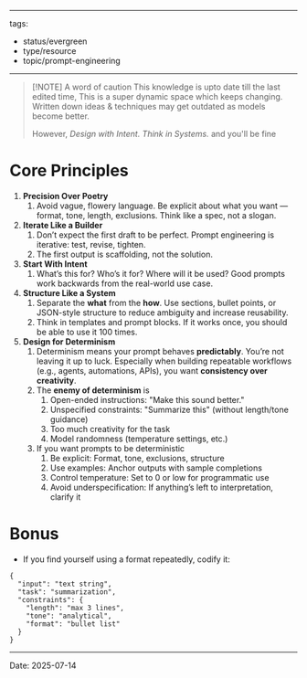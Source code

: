 
---
tags:
  - status/evergreen
  - type/resource
  - topic/prompt-engineering
---


> [!NOTE] A word of caution
> This knowledge is upto date till the last edited time, This is a super dynamic space which keeps changing. Written down ideas & techniques may get outdated as models become better.
> 
> However,  _Design with Intent. Think in Systems._ and you'll be fine

# Core Principles
1. **Precision Over Poetry**
	1. Avoid vague, flowery language. Be explicit about what you want — format, tone, length, exclusions. Think like a spec, not a slogan.
2. **Iterate Like a Builder**
	1. Don’t expect the first draft to be perfect. Prompt engineering is iterative: test, revise, tighten.
	2. The first output is scaffolding, not the solution.
3. **Start With Intent**
	1. What’s this for? Who’s it for? Where will it be used? Good prompts work backwards from the real-world use case.
4. **Structure Like a System**
	1. Separate the **what** from the **how**. Use sections, bullet points, or JSON-style structure to reduce ambiguity and increase reusability.
	2. Think in templates and prompt blocks. If it works once, you should be able to use it 100 times.
5. **Design for Determinism**
	1. Determinism means your prompt behaves **predictably**. You’re not leaving it up to luck. Especially when building repeatable workflows (e.g., agents, automations, APIs), you want **consistency over creativity**.
	2. The **enemy of determinism** is
		1. Open-ended instructions: "Make this sound better."
		2. Unspecified constraints: "Summarize this" (without length/tone guidance)
		3. Too much creativity for the task
		4. Model randomness (temperature settings, etc.)
	3. If you want prompts to be deterministic
		1. Be explicit: Format, tone, exclusions, structure
		2. Use examples: Anchor outputs with sample completions
		3. Control temperature: Set to 0 or low for programmatic use
		4. Avoid underspecification: If anything’s left to interpretation, clarify it

# Bonus
- If you find yourself using a format repeatedly, codify it:

```
{
  "input": "text string",
  "task": "summarization",
  "constraints": {
    "length": "max 3 lines",
    "tone": "analytical",
    "format": "bullet list"
  }
}

```

---
Date: 2025-07-14